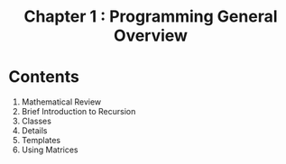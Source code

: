 <h1 align="center" >Chapter 1 : Programming General Overview</h1>

# Contents

1. Mathematical Review
2. Brief Introduction to Recursion
3. Classes
4. Details
5. Templates
6. Using Matrices
